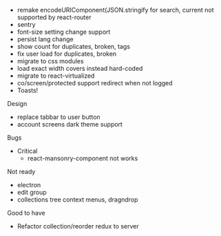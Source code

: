 - remake encodeURIComponent(JSON.stringify for search, current not supported by react-router
- sentry
- font-size setting change support
- persist lang change
- show count for duplicates, broken, tags
- fix user load for duplicates, broken
- migrate to css modules
- load exact width covers instead hard-coded
- migrate to react-virtualized
- co/screen/protected support redirect when not logged
- Toasts!

Design
- replace tabbar to user button
- account screens dark theme support

Bugs
- Critical
    - react-mansonry-component not works

Not ready
- electron
- edit group
- collections tree context menus, dragndrop

Good to have
- Refactor collection/reorder redux to server
